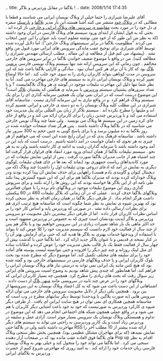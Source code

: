 .. title: بلاگفا در مقابل وردپرس و بلاگر ! .. date: 2008/1/14 17:4:35

آقای علیرضا شیرازی را حتما خیلی از وبلاگ نویسان ایرانی می شناسند و قطعا
با مطالبی که در [وبلاگ خود](http://shirazi.blogfa.com/) منتشر می کنند
آشنا هستند.این بار مدیر [بلاگفا](http://blogfa.com/) و
[پارسیک](http://parseek.com/) سفره ی دل خود را در مورد بحث [مقایسه ی
سرویس های وبلاگ ایرانی و خارجی](http://shirazi.blogfa.com/post-154.aspx)
باز کرده اند . بحثی که به قول ایشان از ابتدای ورود سیستم های وبلاگ فارسی
در ایران وجود داشته (که به نظر من این طور که از خود متن نوشته معلوم است
باید عنوان را این چنین انتخاب می کردند "مظلومیت بلاگفا در برابر سیستمهای
وبلاگ خارجی"). اما دلایل آورده شده توسط آقای شیرازی برای توجیح عقب
ماندگی سرویس های ایرانی مورد قبول من واقع نشد . (پیشنهاد می کنم قبل از
مطالعه ی این مقاله , مطلب ارسالی مهندس شیرازی را مطالعه کنید). من در
واقع با موضوع ضعیف خواندن بلاگفا در برابر سرویس های خارجی مخالفم . چون
زمانی که این سرویس ارائه شد تنها سیستم وبلاگ نویسی فارسی [پرشین
بلاگ](http://persianblog.ir/) بود که کار با آن برای هر کس آسان نبود .
سادگی و کارایی بلاگفا باعث شد که این سرویس در مدت کوتاهی بتواند کاربران
زیادی را به سوی خود جلب کند . اما حالا اوضاع تغییر کرده و وبلاگ نویسان
ایرانی دارند به سیستم های خارجی مهاجرت می کنند. آیا به نظر شما تنها دلیل
این مهاجرت تبلیغات موجود در گوشه ی هر وبلاگ بلاگفاییست ؟ و یا تعداد
سرورهای پشتیبان سیستم [وردپرس](http://wordpress.com/) یا سرمایه ی هنگفتی
که پشتیبان [بلاگر](http://blogger.com/) است؟ این موضوع درست است که در
ایران نمی توان یک همچین سرمایه گذاری ای را برای یک سیستم وبلاگ فراهم کرد
.و در واقع نیازی به این سرمایه گذاری نیست . متاسفانه آقای شیرازی در این
مطلب کلیه وبلاگ نویسان را به دو دسته ی خارجی و ایرانی تقسیم کرده اند و
ملیتها را مطرح نکرده اند . سیستم بلاگر از زبان بین المللی برای پنل
مدیریت خود استفاده می کند و یا وردپرس چندین زبان را برای کاربران ارائه
می کند و در واقع از جای جای کره زمین در این سیستم ها وبلاگ می نویسند .
ولی شما چند وبلاگ نویس خارجی می شناسید که در بلاگفا وبلاگ داشته باشند .
پس هرگز تعداد صفحات خوانده شده در روز بلاگفا به ده میلیون برسد و یا برای
پاسخ گویی به چنین حجم به 300 سرور نیاز داشته باشد . متاسفانه فرهنگ بدی
که در ایران رایج شده این است که می خواهیم از هر چیزی به هر نحوی که دلمان
خواست در آمد داشته باشیم . درست است که باید این در آمد وجود داشته باشد
تا سرمایه گذاران رغبت به ادامه ی کار داشته باشند ولی نه به هر نحو .
سیستم تبلیغات بلاگفا از همان ابتدای ورود مورد انتقاد های فراوان قرار
گرفت اما چند اشتباه هم از جانب مدیران بلاگفا صورت گرفت . پس از اولین
نمایش تبلیغات که در مورد کاندیداهای ریاست جمهوری بود (بماند که بعد ها در
جای همان تبلیغات ,لوگوی دیگری به نمایش در آمد که ادعای دروغی بودن
تبلیغات اول را داشت) چند وبلاگ (که من دیجیتال کیوان و گاوبندی یادم هست)
راههایی برای حذف نمایش آن پیدا کرده بودند ودر وبلاگ خودارائه کرده بودند
که مدیران بلاگفا هم برای این که این شیوه گسترش پیدا نکند طی نامه ای از
این بلاگر ها خواسته بودند که این روش ها را ارئه نکنند و برای سرپوش گذاری
روی این موضوع تبلیغات موجود در وبلاگهای نام برده را با عنوان فعالترین
وبلاگهای بلاگفا حذف کردند . عملی که در آن زمانی که بلاگر تبلیغات 460 در
60 پیکسلی داشت هرگز انجام نداد . از طرفی دیگر بلاگفا در همان زمان اقدام
به نظر سنجی کرده بود که بهترین شیوه ی نمایش به نظر شما چگونه است که
متاسفانه هیچ ترتیب اثری هم برای نظرات ارسالی داده نشد . در صورتی که
وردپرس پایه و اساس کار خود را بر اساس نظرات کاربران قرار داده . اما از
طرفی دیگر بیشترین دلیل محبوبیت دو سرویس وردپرس و بلاگر آپدیت بودنشان است
چیزی که به خصوص در وردپرس مشهود است و حد اکثز ماهی یک بار شاهد تغییرات
زیادی در این سرویس خواهیم بود و یا بلاگر هم پس از چند سال از فعالیت خود
لازم دانست که سیستم مدیریت خود را کلا عوض کند تا بتواند با استفاده از
ویدجتها خدمات بهتری به بلاگر ها هدیه کند که حتی برای آزمایش بهتر آن را
در کنار نسخه ی قدیمی و با عنوان بلاگر جدید ارائه کرد . اما بلاگفا حتی با
گذشت بیش از چهار سال از فعالیت فقط یک بار قالب بخش مدیریت خود را عوض
کرده و امکانات ساده ای مثل لینک روزانه و چند چیز دیگر را افزوده و حتی
نتوانسته لیست پوسته های آماده خود را برای سلیقه های مختلف تکمیل کند. اما
موضوع دیگر که مطرح شده بود بحث بلوک کاربران ایرانی و یا حذف وبلاگهای
فارسی در سیستمهای خارجی بود و گفته شده بود که هیچ کس مانند یک ایرانی نمی
تواند به درستی نیاز های وبلاگ نویسان ایرانی را فراهم کند. اما همانطور که
چندی پیش شاهد بودیم به وضوح امنیت سرویس های ایرانی زیر سوال رفت که بحث
های زیادی را مطرح کرد. همچنین چه بسیار کاربران ایرانی که وبلاگهای خود را
در عرض چند ثانیه در سرویسی مانند [میهن بلاگ](http://mihanblog.com/) از
دست دادند . اشتباهاتی از این دست باعث می شود که به کل اعتماد وبلاگ
نویسان به این سرویسها از بین برود . همچنین یکی دیگر از دلایل محبوبیت
سرویس های خارجی می توان ارائه سرویس هایی (به صورت پلاگین یا ویدجت) توسط
دیگر سایتهای مطرح در وب است که متاسفانه همچین همکاری ای نمی توان در هیچ
سایت ایرانی ای یافت . از طرفی دیگر شیوه ی کارکرد وردپرس به صورتیست که
خود به خود باعث آشنایی دیگر کاربران با هم می شود و در واقع عملی همچون
شبکه های اجتماعی انجام می دهد که این موضوع در تداوم و همبستگی وبلاگ
نویسان یک سرویس بسیار موثر است. آزادی عمل و سلیقه در وردپرس زیاد است و
یک کاربر وردپرسی به راحتی می تواند به سیستم های دیگر مهاجرت داشته باشد
ولی در بلاگفا حتی RSS ارائه شده بیشتر از 10 مطلب آخر را نمایش نمیدهد (که
برای مهاجران مشکل عظیمی بود). همچنین بخش نظر سنجی وبلاگ های بلاگفا فوق
العاده عقب مانده بود که در صفحات آزار دهنده Pop up اقدام به نظر سنجی می
کرد . اما بلاگفا می تواند خود را متحول کند و خیلی بهتر به وبلاگ نویسان
فارسی زبان خدمات خود را ارائه کند . به امید روزی که مهاجرتی شروع کنیم از
حضرت وردپرس به بلاگفای ایرانی .
